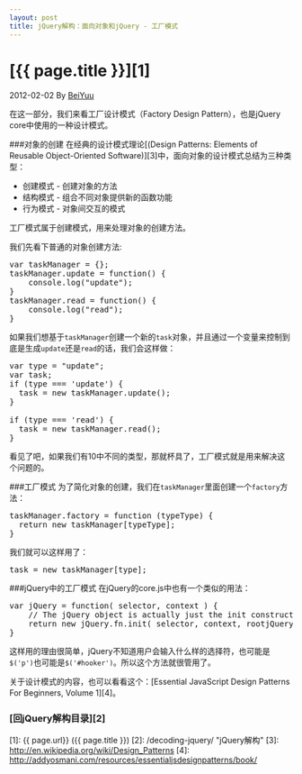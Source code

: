 ```yaml
---
layout: post
title: jQuery解构：面向对象和jQuery - 工厂模式
---
```

# [{{ page.title }}][1]
2012-02-02 By [BeiYuu][]

在这一部分，我们来看工厂设计模式（Factory Design Pattern），也是jQuery core中使用的一种设计模式。

###对象的创建
在经典的设计模式理论[(Design Patterns: Elements of Reusable Object-Oriented Software)][3]中，面向对象的设计模式总结为三种类型：

* 创建模式 - 创建对象的方法
* 结构模式 - 组合不同对象提供新的函数功能
* 行为模式 - 对象间交互的模式

工厂模式属于创建模式，用来处理对象的创建方法。

我们先看下普通的对象创建方法:

<pre class="prettyprint">
var taskManager = {};
taskManager.update = function() {
    console.log("update");
}
taskManager.read = function() {
    console.log("read");
}
</pre>

如果我们想基于`taskManager`创建一个新的`task`对象，并且通过一个变量来控制到底是生成`update`还是`read`的话，我们会这样做：

<pre class="prettyprint">
var type = "update";
var task;
if (type === 'update') {
  task = new taskManager.update();
}
 
if (type === 'read') {
  task = new taskManager.read();
}
</pre>

看见了吧，如果我们有10中不同的类型，那就杯具了，工厂模式就是用来解决这个问题的。

###工厂模式
为了简化对象的创建，我们在`taskManager`里面创建一个`factory`方法：

<pre class="prettyprint">
taskManager.factory = function (typeType) {
  return new taskManager[typeType];
}
</pre>

我们就可以这样用了：

<pre class="prettyprint">
task = new taskManager[type];
</pre>

###jQuery中的工厂模式
在jQuery的core.js中也有一个类似的用法：

<pre class="prettyprint">
var jQuery = function( selector, context ) {
    // The jQuery object is actually just the init constructor 'enhanced'
    return new jQuery.fn.init( selector, context, rootjQuery );
}
</pre>

这样用的理由很简单，jQuery不知道用户会输入什么样的选择符，也可能是`$('p')`也可能是`$('#hooker')`。所以这个方法就很管用了。

关于设计模式的内容，也可以看看这个：[Essential JavaScript Design Patterns For Beginners, Volume 1][4]。


### [回jQuery解构目录][2]
[BeiYuu]:    http://beiyuu.com  "BeiYuu"
[jQuery]:   http://jquery.com/ "jQuery"
[1]:    {{ page.url}}  ({{ page.title }})
[2]:    /decoding-jquery/ "jQuery解构"
[3]:    http://en.wikipedia.org/wiki/Design_Patterns
[4]:    http://addyosmani.com/resources/essentialjsdesignpatterns/book/
